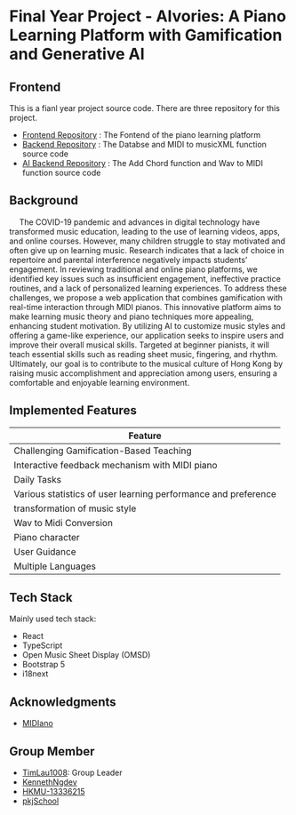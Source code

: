# Final Year Project - AIvories: A Piano Learning Platform with Gamification and Generative AI

## Frontend

This is a fianl year project source code. There are three repository for this project.


- [Frontend Repository](https://github.com/pkjSchool/HKMU_FYP) : The Fontend of the piano learning platform 
- [Backend Repository](https://github.com/HKMU-13336215/HKMU_FYP_API) : The Databse and MIDI to musicXML function source code
- [AI Backend Repository](https://github.com/KennethNgdev/HKMU_FYP_AI_API) : The Add Chord function and Wav to MIDI function source code

## Background

&emsp; The COVID-19 pandemic and advances in digital technology have transformed music education, leading to the use of learning videos, apps, and online courses. However, many children struggle to stay motivated and often give up on learning music. Research indicates that a lack of choice in repertoire and parental interference negatively impacts students’ engagement. In reviewing traditional and online piano platforms, we identified key issues such as insufficient engagement, ineffective practice routines, and a lack of personalized learning experiences. To address these challenges, we propose a web application that combines gamification with real-time interaction through MIDI pianos. This innovative platform aims to make learning music theory and piano techniques more appealing, enhancing student motivation. By utilizing AI to customize music styles and offering a game-like experience, our application seeks to inspire users and improve their overall musical skills. Targeted at beginner pianists, it will teach essential skills such as reading sheet music, fingering, and rhythm. Ultimately, our goal is to contribute to the musical culture of Hong Kong by raising music accomplishment and appreciation among users, ensuring a comfortable and enjoyable learning environment.


## Implemented Features

| Feature | 
|----------|
|Challenging Gamification-Based Teaching |
|Interactive feedback mechanism with MIDI piano |
|Daily Tasks |
|Various statistics of user learning performance and preference |
|transformation of music style |
|Wav to Midi Conversion | 
|Piano character | 
|User Guidance | 
|Multiple Languages |

## Tech Stack

Mainly used tech stack:

- React
- TypeScript
- Open Music Sheet Display (OMSD)
- Bootstrap 5 
- i18next

## Acknowledgments

- [MIDIano](https://github.com/Bewelge/MIDIano/tree/master)

## Group Member

- [TimLau1008](https://github.com/TimLau1008): Group Leader
- [KennethNgdev](https://github.com/KennethNgdev)
- [HKMU-13336215](https://github.com/HKMU-13336215)
- [pkjSchool](https://github.com/pkjSchool)